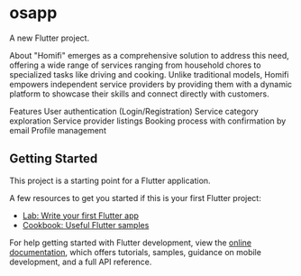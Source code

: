 # osapp

A new Flutter project.

About
"Homifi" emerges as a comprehensive solution to address this need, offering a wide 
range of services ranging from household chores to specialized tasks like driving and 
cooking. Unlike traditional models, Homifi empowers independent service providers by 
providing them with a dynamic platform to showcase their skills and connect directly 
with customers.

Features
User authentication (Login/Registration)
Service category exploration
Service provider listings
Booking process with confirmation by email
Profile management

## Getting Started

This project is a starting point for a Flutter application.

A few resources to get you started if this is your first Flutter project:

- [Lab: Write your first Flutter app](https://docs.flutter.dev/get-started/codelab)
- [Cookbook: Useful Flutter samples](https://docs.flutter.dev/cookbook)

For help getting started with Flutter development, view the
[online documentation](https://docs.flutter.dev/), which offers tutorials,
samples, guidance on mobile development, and a full API reference.
